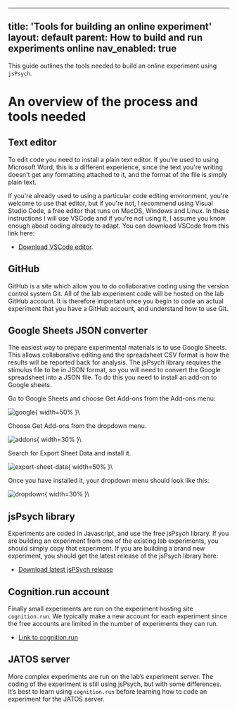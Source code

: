 
---
title: 'Tools for building an online experiment'
layout: default
parent: How to build and run experiments online
nav_enabled: true
---

This guide outlines the tools needed to build an online experiment using `jsPsych`.

# An overview of the process and tools needed

## Text editor

To edit code you need to install a plain text editor. If you're used to using
Microsoft Word, this is a different experience, since the text you're writing
doesn't get any formatting attached to it, and the format of the file is simply plain
text.

If you're already used to using a particular code editing environment, you're welcome to
use that editor, but if you're not, I recommend using Visual Studio Code, a free editor that runs on
MacOS, Windows and Linux. In these instructions I will use VSCode and if you're not using
it, I assume you know enough about coding already to adapt. You can download VSCode from this link here:

- [Download VSCode editor](https://code.visualstudio.com/download).

## GitHub

GitHub is a site which allow you to do collaborative coding using the version control system Git. All of the lab experiment code will be hosted on the lab GitHub account. It is therefore important once you begin to code an actual experiment that you have a GitHub account, and understand how to use Git.

## Google Sheets JSON converter

 The easiest way to prepare experimental materials is to use Google Sheets. This allows collaborative
 editing and the spreadsheet CSV format is how the results will be reported back for analysis. The
 jsPsych library requires the stimulus file to be in JSON format, so you will need to convert the
 Google spreadsheet into a JSON file. To do this you need to install an add-on to Google sheets.

 Go to Google Sheets and choose Get Add-ons from the Add-ons menu:

 ![google](images/GoogleSheets1.png){ width=50% }\

 Choose Get Add-ons from the dropdown menu.

 ![addons](images/GoogleSheets2.png){ width=30% }\

 Search for Export Sheet Data and install it.

 ![export-sheet-data](images/GoogleSheets3.png){ width=50% }\

 Once you have installed it, your dropdown menu should look like this:

 ![dropdown](images/GoogleSheets4.png){ width=30% }\


## jsPsych library

 Experiments are coded in Javascript, and use the free jsPsych library. If you are building an experiment from one of the existing lab experiments, you should simply copy that experiment. If you are building a brand new experiment, you should get the latest release of the jsPsych library here:

 - [Download latest jsPSych release](https://github.com/jspsych/jsPsych/releases)

## Cognition.run account

 Finally small experiments are run on the experiment hosting site `cognition.run`. We typically make a new account for each experiment since the free accounts are limited in the number of experiments they can run.

  - [Link to cognition.run](https://cognition.run)
  
 ## JATOS server
 
 More complex experiments are run on the lab’s experiment server. The coding of the experiment is still using jsPsych, but with some differences. It’s best to learn using `cognition.run` before learning how to code an experiment for the JATOS server.
